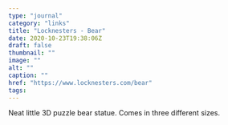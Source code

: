 ```yaml
---
type: "journal"
category: "links"
title: "Locknesters - Bear"
date: 2020-10-23T19:38:06Z
draft: false
thumbnail: ""
image: ""
alt: ""
caption: ""
href: "https://www.locknesters.com/bear"
tags:
---
```


Neat little 3D puzzle bear statue. Comes in three different sizes.
